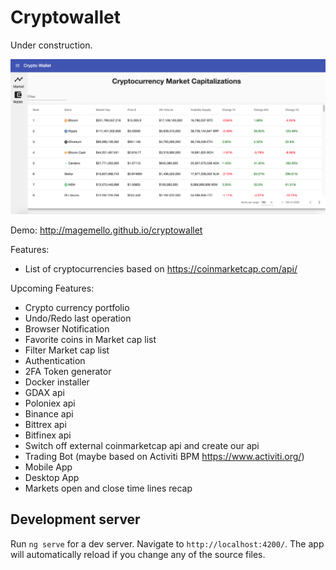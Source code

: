 # Cryptowallet

Under construction.

![alt text](/images/main.png)

Demo:
http://magemello.github.io/cryptowallet

Features:
- List of cryptocurrencies based on https://coinmarketcap.com/api/

Upcoming Features:
- Crypto currency portfolio
- Undo/Redo last operation
- Browser Notification
- Favorite coins in Market cap list
- Filter Market cap list
- Authentication
- 2FA Token generator
- Docker installer
- GDAX api
- Poloniex api
- Binance api
- Bittrex api
- Bitfinex api
- Switch off external coinmarketcap api and create our api
- Trading Bot (maybe based on Activiti BPM https://www.activiti.org/)
- Mobile App
- Desktop App
- Markets open and close time lines recap


## Development server

Run `ng serve` for a dev server. Navigate to `http://localhost:4200/`. The app will automatically reload if you change any of the source files.

